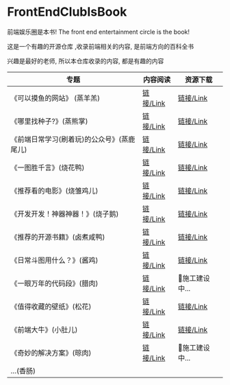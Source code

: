 # FrontEndClubIsBook
前端娱乐圈是本书!  The front end entertainment circle is the book!

这是一个有趣的开源仓库 ,收录前端相关的内容, 是前端方向的百科全书

兴趣是最好的老师, 所以本仓库收录的内容, 都是有趣的内容



| 专题                                       | 内容阅读                                                     | 资源下载                                                     |
| ------------------------------------------ | ------------------------------------------------------------ | ------------------------------------------------------------ |
| 《可以摸鱼的网站》 (蒸羊羔)                | [链接/Link](https://zhaoolee.github.io/FrontEndClubIsBook/2019/07/06/0001-moyu/) | [链接/Link](https://github.com/zhaoolee/FrontEndClubIsBook/tree/master/《可以摸鱼的网站》) |
| 《哪里找种子?》(蒸熊掌)                    | [链接/Link](https://zhaoolee.github.io/FrontEndClubIsBook/2019/07/06/0002-bt/) | [链接/Link](https://github.com/zhaoolee/FrontEndClubIsBook/tree/master/《哪里找种子%3F》/) |
| 《前端日常学习(刷着玩)的公众号》(蒸鹿尾儿) | [链接/Link](https://zhaoolee.github.io/FrontEndClubIsBook/2019/07/06/0003-mp/) | [链接/Link](https://github.com/zhaoolee/FrontEndClubIsBook/tree/master/%E3%80%8A%E5%89%8D%E7%AB%AF%E6%97%A5%E5%B8%B8%E5%AD%A6%E4%B9%A0(%E5%88%B7%E7%9D%80%E7%8E%A9)%E7%9A%84%E5%85%AC%E4%BC%97%E5%8F%B7%E3%80%8B) |
| 《一图胜千言》(烧花鸭)                     | [链接/Link](https://zhaoolee.github.io/FrontEndClubIsBook/2019/07/06/0004-a-picture-worth-thousand-words/) | [链接/Link](https://github.com/zhaoolee/FrontEndClubIsBook/tree/master/《一图胜千言》) |
| 《推荐看的电影》(烧雏鸡儿)                 | [链接/Link](https://zhaoolee.github.io/FrontEndClubIsBook/2019/07/06/0005-recommended-movie/) | [链接/Link](https://github.com/zhaoolee/FrontEndClubIsBook/tree/master/%E3%80%8A%E6%8E%A8%E8%8D%90%E7%9C%8B%E7%9A%84%E7%94%B5%E5%BD%B1%E3%80%8B) |
| 《开发开发！神器神器！》(烧子鹅)           | [链接/Link](https://zhaoolee.github.io/FrontEndClubIsBook/2019/07/06/0006-dev-tools/) | [链接/Link](https://github.com/zhaoolee/FrontEndClubIsBook/tree/master/《开发开发！神器神器！》) |
| 《推荐的开源书籍》(卤煮咸鸭)               | [链接/Link](https://zhaoolee.github.io/FrontEndClubIsBook/2019/07/06/0007-open-source-books/) | [链接/Link](https://github.com/zhaoolee/FrontEndClubIsBook/tree/master/%E3%80%8A%E6%8E%A8%E8%8D%90%E7%9A%84%E5%BC%80%E6%BA%90%E4%B9%A6%E7%B1%8D%E3%80%8B) |
| 《日常斗图用什么？》(酱鸡)                 | [链接/Link](https://zhaoolee.github.io/FrontEndClubIsBook/2019/07/06/0008-bqb/) | [链接/Link](https://github.com/zhaoolee/FrontEndClubIsBook/tree/master/《日常斗图用什么？》) |
| 《一眼万年的代码段》(腊肉)                 | [链接/Link](https://zhaoolee.github.io/FrontEndClubIsBook/2019/07/06/0009-code/) | 🚧施工建设中...                                               |
| 《值得收藏的壁纸》(松花)                   | [链接/Link](https://zhaoolee.github.io/FrontEndClubIsBook/2019/07/06/0010-wall-page/) | [链接/Link](https://github.com/zhaoolee/FrontEndClubIsBook/tree/master/《值得收藏的壁纸》) |
| 《前端大牛》(小肚儿)                       | [链接/Link](https://zhaoolee.github.io/FrontEndClubIsBook/2019/07/06/0011-daxie/) | [链接/Link](https://github.com/zhaoolee/FrontEndClubIsBook/tree/master/%E3%80%8A%E5%89%8D%E7%AB%AF%E5%A4%A7%E7%89%9B%E3%80%8B) |
| 《奇妙的解决方案》(晾肉)                   | [链接/Link](https://zhaoolee.github.io/FrontEndClubIsBook/2019/07/06/0012-the-best-solution/) | 🚧施工建设中...                                               |
| …(香肠)                                    |                                                              |                                                              |

